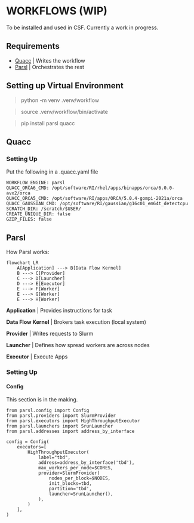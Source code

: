 # WORKFLOWS (WIP)

To be installed and used in CSF. Currently a work in progress.

## Requirements
- [Quacc](https://quantum-accelerators.github.io/quacc/index.html) | Writes the workflow
- [Parsl](https://parsl.readthedocs.io/en/stable/) | Orchestrates the rest
<!-- - [ASE](https://wiki.fysik.dtu.dk/ase/) | Quacc Dependancy -->

## Setting up Virtual Environment

> python -m venv .venv/workflow

> source .venv/workflow/bin/activate

> pip install parsl quacc <!-- ase -->

## Quacc
### Setting Up
Put the following in a .quacc.yaml file

```
WORKFLOW_ENGINE: parsl
QUACC_ORCA6_CMD: /opt/software/RI/rhel/apps/binapps/orca/6.0.0-avx2/orca
QUACC_ORCA5_CMD: /opt/software/RI/apps/ORCA/5.0.4-gompi-2021a/orca
QUACC_GAUSSIAN_CMD: /opt/software/RI/gaussian/g16c01_em64t_detectcpu
SCRATCH_DIR: /scratch/$USER/
CREATE_UNIQUE_DIR: false
GZIP_FILES: false
```
<!-- Failsafe: 
```
QUACC_ORCA_CMD: /opt/software/RI/rhel/apps/binapps/orca/6.0.0-avx2/orca
```
-->

## Parsl
How Parsl works:
```mermaid
flowchart LR
    A[Application] ---> B[Data Flow Kernel]
    B ---> C[Provider]
    C ---> D[Launcher]
    D ---> E[Executor]
    E ---> F[Worker]
    E ---> G[Worker]
    E ---> H[Worker]
```

**Application** | Provides instructions for task

**Data Flow Kernel** | Brokers task execution (local system)

**Provider** | Writes requests to Slurm

**Launcher** | Defines how spread workers are across nodes

**Executor** | Execute Apps

### Setting Up


#### Config

This section is in the making.

```
from parsl.config import Config
from parsl.providers import SlurmProvider
from parsl.executors import HighThroughputExecutor
from parsl.launchers import SrunLauncher
from parsl.addresses import address_by_interface

config = Config(
    executors=[
        HighThroughputExecutor(
            label="tbd",
            address=address_by_interface('tbd'),
            max_workers_per_node=$CORES,
            provider=SlurmProvider(
                nodes_per_block=$NODES,
                init_blocks=tbd,
                partition='tbd',
                launcher=SrunLauncher(),
            ),
        )
    ],
)
```